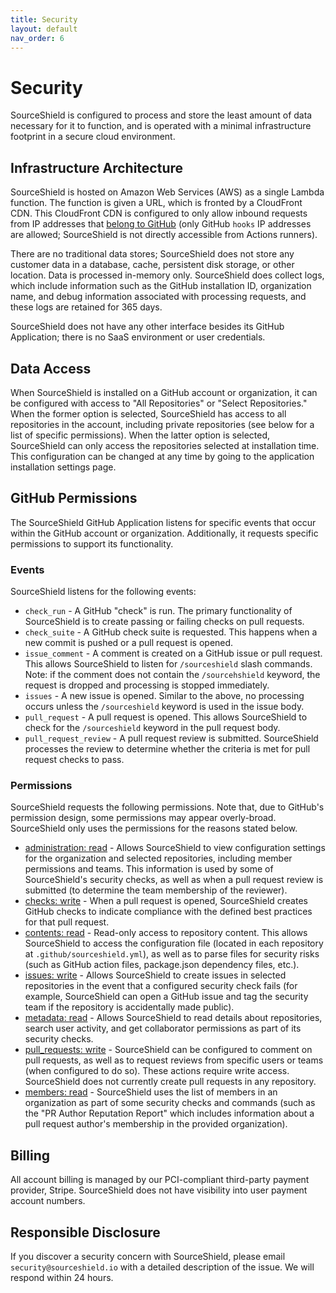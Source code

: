 ```yaml
---
title: Security
layout: default
nav_order: 6
---
```


# Security
SourceShield is configured to process and store the least amount of data necessary for it to function, and is operated with a minimal infrastructure footprint in a secure cloud environment.

## Infrastructure Architecture
SourceShield is hosted on Amazon Web Services (AWS) as a single Lambda function. The function is given a URL, which is fronted by a CloudFront CDN. This CloudFront CDN is configured to only allow inbound requests from IP addresses that [belong to GitHub](https://api.github.com/meta) (only GitHub `hooks` IP addresses are allowed; SourceShield is not directly accessible from Actions runners).

There are no traditional data stores; SourceShield does not store any customer data in a database, cache, persistent disk storage, or other location. Data is processed in-memory only. SourceShield does collect logs, which include information such as the GitHub installation ID, organization name, and debug information associated with processing requests, and these logs are retained for 365 days.

SourceShield does not have any other interface besides its GitHub Application; there is no SaaS environment or user credentials.

## Data Access
When SourceShield is installed on a GitHub account or organization, it can be configured with access to "All Repositories" or "Select Repositories." When the former option is selected, SourceShield has access to all repositories in the account, including private repositories (see below for a list of specific permissions). When the latter option is selected, SourceShield can only access the repositories selected at installation time. This configuration can be changed at any time by going to the application installation settings page.

## GitHub Permissions
The SourceShield GitHub Application listens for specific events that occur within the GitHub account or organization. Additionally, it requests specific permissions to support its functionality.

### Events
SourceShield listens for the following events:
* `check_run` - A GitHub "check" is run. The primary functionality of SourceShield is to create passing or failing checks on pull requests.
* `check_suite` - A GitHub check suite is requested. This happens when a new commit is pushed or a pull request is opened.
* `issue_comment` - A comment is created on a GitHub issue or pull request. This allows SourceShield to listen for `/sourceshield` slash commands. Note: if the comment does not contain the `/sourcehshield` keyword, the request is dropped and processing is stopped immediately.
* `issues` - A new issue is opened. Similar to the above, no processing occurs unless the `/sourceshield` keyword is used in the issue body.
* `pull_request` - A pull request is opened. This allows SourceShield to check for the `/sourceshield` keyword in the pull request body.
* `pull_request_review` - A pull request review is submitted. SourceShield processes the review to determine whether the criteria is met for pull request checks to pass.

### Permissions
SourceShield requests the following permissions. Note that, due to GitHub's permission design, some permissions may appear overly-broad. SourceShield only uses the permissions for the reasons stated below.
* [administration: read](https://developer.github.com/v3/apps/permissions/#permission-on-administration) - Allows SourceShield to view configuration settings for the organization and selected repositories, including member permissions and teams. This information is used by some of SourceShield's security checks, as well as when a pull request review is submitted (to determine the team membership of the reviewer).
* [checks: write](https://developer.github.com/v3/apps/permissions/#permission-on-checks) - When a pull request is opened, SourceShield creates GitHub checks to indicate compliance with the defined best practices for that pull request.
* [contents: read](https://developer.github.com/v3/apps/permissions/#permission-on-contents) - Read-only access to repository content. This allows SourceShield to access the configuration file (located in each repository at `.github/sourceshield.yml`), as well as to parse files for security risks (such as GitHub action files, package.json dependency files, etc.).
* [issues: write](https://developer.github.com/v3/apps/permissions/#permission-on-issues) - Allows SourceShield to create issues in selected repositories in the event that a configured security check fails (for example, SourceShield can open a GitHub issue and tag the security team if the repository is accidentally made public).
* [metadata: read](https://developer.github.com/v3/apps/permissions/#metadata-permissions) - Allows SourceShield to read details about repositories, search user activity, and get collaborator permissions as part of its security checks.
* [pull_requests: write](https://developer.github.com/v3/apps/permissions/#permission-on-pull-requests) - SourceShield can be configured to comment on pull requests, as well as to request reviews from specific users or teams (when configured to do so). These actions require write access. SourceShield does not currently create pull requests in any repository.
* [members: read](https://developer.github.com/v3/apps/permissions/#permission-on-members) - SourceShield uses the list of members in an organization as part of some security checks and commands (such as the "PR Author Reputation Report" which includes information about a pull request author's membership in the provided organization).

## Billing
All account billing is managed by our PCI-compliant third-party payment provider, Stripe. SourceShield does not have visibility into user payment account numbers.

## Responsible Disclosure
If you discover a security concern with SourceShield, please email `security@sourceshield.io` with a detailed description of the issue. We will respond within 24 hours.